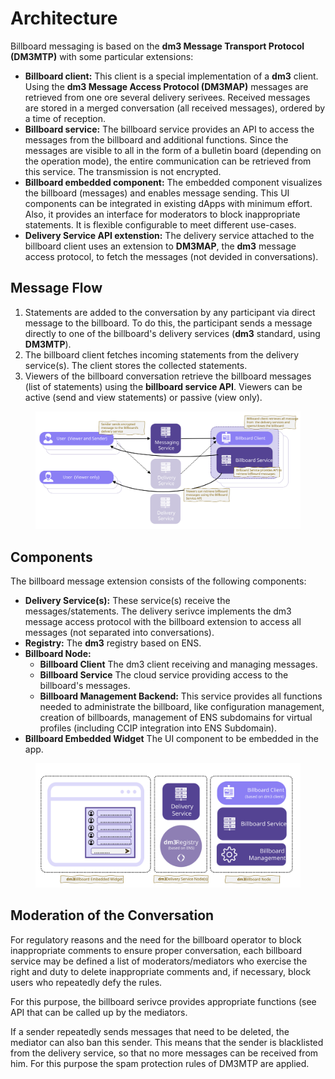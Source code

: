 # Architecture

Billboard messaging is based on the **dm3 Message Transport Protocol (DM3MTP)** with some particular extensions:

* **Billboard client:** This client is a special implementation of a **dm3** client. Using the **dm3 Message Access Protocol (DM3MAP)** messages are retrieved from one ore several delivery serivees. Received messages are stored in a merged conversation (all received messages), ordered by a time of reception.
* **Billboard service:** The billboard service provides an API to access the messages from the billboard and additional functions. Since the messages are visible to all in the form of a bulletin board (depending on the operation mode), the entire communication can be retrieved from this service. The transmission is not encrypted.
* **Billboard embedded component:** The embedded component visualizes the billboard (messages) and enables message sending. This UI components can be integrated in existing dApps with minimum effort. Also, it provides an interface for moderators to block inappropriate statements. It is flexible configurable to meet different use-cases.
* **Delivery Service API extenstion:** The delivery service attached to the billboard client uses an extension to **DM3MAP**, the **dm3** message access protocol, to fetch the messages (not devided in conversations).

## Message Flow

1. Statements are added to the conversation by any participant via direct message to the billboard. To do this, the participant sends a message directly to one of the billboard's delivery services (**dm3** standard, using **DM3MTP**).
2. The billboard client fetches incoming statements from the delivery service(s). The client stores the collected statements.
3. Viewers of the billboard conversation retrieve the billboard messages (list of statements) using the **billboard service API**. Viewers can be active (send and view statements) or passive (view only).



<figure><img src="../.gitbook/assets/bmp-architecture.svg" alt=""><figcaption></figcaption></figure>

## Components

The billboard message extension consists of the following components:

* **Delivery Service(s):** These service(s) receive the messages/statements. The delivery serivce implements the dm3 message access protocol with the billboard extension to access all messages (not separated into conversations).
* **Registry:** The **dm3** registry based on ENS.
* **Billboard Node:**
  * **Billboard Client** The dm3 client receiving and managing messages.
  * **Billboard Service** The cloud service providing access to the billboard's messages.
  * **Billboard Management Backend:** This service provides all functions needed to administrate the billboard, like configuration management, creation of billboards, management of ENS subdomains for virtual profiles (including CCIP integration into ENS Subdomain).
* **Billboard Embedded Widget** The UI component to be embedded in the app.

<figure><img src="../.gitbook/assets/bmp-components.svg" alt=""><figcaption></figcaption></figure>

## Moderation of the Conversation

For regulatory reasons and the need for the billboard operator to block inappropriate comments to ensure proper conversation, each billboard service may be defined a list of moderators/mediators who exercise the right and duty to delete inappropriate comments and, if necessary, block users who repeatedly defy the rules.

For this purpose, the billboard serivce provides appropriate functions (see API that can be called up by the mediators.

If a sender repeatedly sends messages that need to be deleted, the mediator can also ban this sender. This means that the sender is blacklisted from the delivery service, so that no more messages can be received from him. For this purpose the spam protection rules of DM3MTP are applied.
